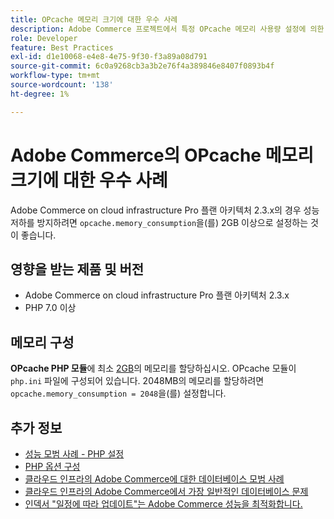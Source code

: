 ```yaml
---
title: OPcache 메모리 크기에 대한 우수 사례
description: Adobe Commerce 프로젝트에서 특정 OPcache 메모리 사용량 설정에 의한 성능 저하를 방지하는 방법을 설명합니다.
role: Developer
feature: Best Practices
exl-id: d1e10068-e4e8-4e75-9f30-f3a89a08d791
source-git-commit: 6c0a9268cb3a3b2e76f4a389846e8407f0893b4f
workflow-type: tm+mt
source-wordcount: '138'
ht-degree: 1%

---
```


# Adobe Commerce의 OPcache 메모리 크기에 대한 우수 사례

Adobe Commerce on cloud infrastructure Pro 플랜 아키텍처 2.3.x의 경우 성능 저하를 방지하려면 `opcache.memory_consumption`을(를) 2GB 이상으로 설정하는 것이 좋습니다.

## 영향을 받는 제품 및 버전

* Adobe Commerce on cloud infrastructure Pro 플랜 아키텍처 2.3.x
* PHP 7.0 이상

## 메모리 구성

**OPcache PHP 모듈**&#x200B;에 최소 [2GB](https://www.php.net/manual/en/book.opcache.php)의 메모리를 할당하십시오. OPcache 모듈이 `php.ini` 파일에 구성되어 있습니다. 2048MB의 메모리를 할당하려면 `opcache.memory_consumption = 2048`을(를) 설정합니다.

## 추가 정보

* [성능 모범 사례 - PHP 설정](../../../performance/software.md#php-settings)
* [PHP 옵션 구성](https://experienceleague.adobe.com/en/docs/commerce-cloud-service/user-guide/configure/app/configure-app-yaml)
* [클라우드 인프라의 Adobe Commerce에 대한 데이터베이스 모범 사례](database-on-cloud.md)
* [클라우드 인프라의 Adobe Commerce에서 가장 일반적인 데이터베이스 문제](../maintenance/resolve-database-performance-issues.md)
* [인덱서 &quot;일정에 따라 업데이트&quot;는 Adobe Commerce 성능을 최적화합니다.](../maintenance/indexer-configuration.md)
